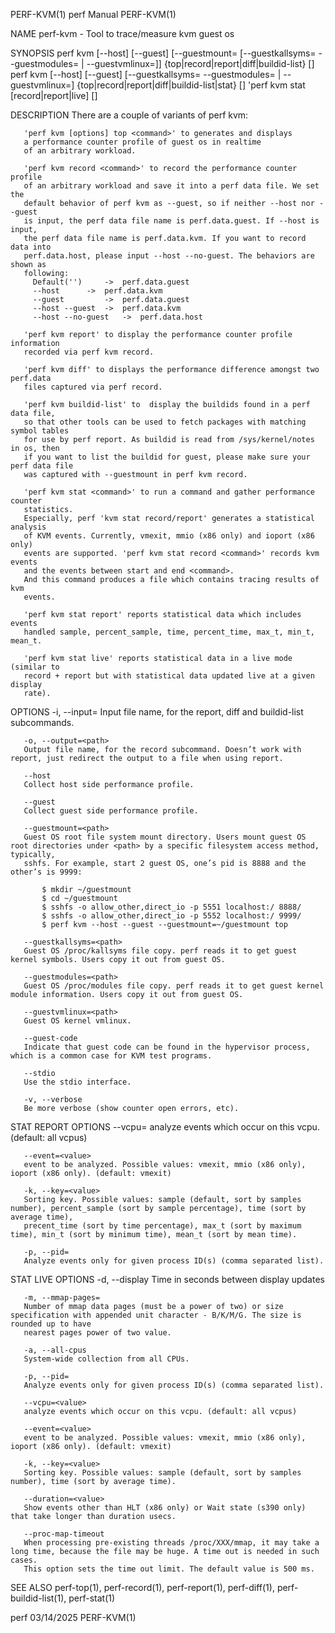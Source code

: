 PERF-KVM(1)								  perf Manual								   PERF-KVM(1)

NAME
       perf-kvm - Tool to trace/measure kvm guest os

SYNOPSIS
       perf kvm [--host] [--guest] [--guestmount=<path>
	       [--guestkallsyms=<path> --guestmodules=<path> | --guestvmlinux=<path>]]
	       {top|record|report|diff|buildid-list} [<options>]
       perf kvm [--host] [--guest] [--guestkallsyms=<path> --guestmodules=<path>
	       | --guestvmlinux=<path>] {top|record|report|diff|buildid-list|stat} [<options>]
       'perf kvm stat [record|report|live] [<options>]

DESCRIPTION
       There are a couple of variants of perf kvm:

	   'perf kvm [options] top <command>' to generates and displays
	   a performance counter profile of guest os in realtime
	   of an arbitrary workload.

	   'perf kvm record <command>' to record the performance counter profile
	   of an arbitrary workload and save it into a perf data file. We set the
	   default behavior of perf kvm as --guest, so if neither --host nor --guest
	   is input, the perf data file name is perf.data.guest. If --host is input,
	   the perf data file name is perf.data.kvm. If you want to record data into
	   perf.data.host, please input --host --no-guest. The behaviors are shown as
	   following:
	     Default('')	 ->  perf.data.guest
	     --host		 ->  perf.data.kvm
	     --guest		 ->  perf.data.guest
	     --host --guest	 ->  perf.data.kvm
	     --host --no-guest	 ->  perf.data.host

	   'perf kvm report' to display the performance counter profile information
	   recorded via perf kvm record.

	   'perf kvm diff' to displays the performance difference amongst two perf.data
	   files captured via perf record.

	   'perf kvm buildid-list' to  display the buildids found in a perf data file,
	   so that other tools can be used to fetch packages with matching symbol tables
	   for use by perf report. As buildid is read from /sys/kernel/notes in os, then
	   if you want to list the buildid for guest, please make sure your perf data file
	   was captured with --guestmount in perf kvm record.

	   'perf kvm stat <command>' to run a command and gather performance counter
	   statistics.
	   Especially, perf 'kvm stat record/report' generates a statistical analysis
	   of KVM events. Currently, vmexit, mmio (x86 only) and ioport (x86 only)
	   events are supported. 'perf kvm stat record <command>' records kvm events
	   and the events between start and end <command>.
	   And this command produces a file which contains tracing results of kvm
	   events.

	   'perf kvm stat report' reports statistical data which includes events
	   handled sample, percent_sample, time, percent_time, max_t, min_t, mean_t.

	   'perf kvm stat live' reports statistical data in a live mode (similar to
	   record + report but with statistical data updated live at a given display
	   rate).

OPTIONS
       -i, --input=<path>
	   Input file name, for the report, diff and buildid-list subcommands.

       -o, --output=<path>
	   Output file name, for the record subcommand. Doesn’t work with report, just redirect the output to a file when using report.

       --host
	   Collect host side performance profile.

       --guest
	   Collect guest side performance profile.

       --guestmount=<path>
	   Guest OS root file system mount directory. Users mount guest OS root directories under <path> by a specific filesystem access method, typically,
	   sshfs. For example, start 2 guest OS, one’s pid is 8888 and the other’s is 9999:

	       $ mkdir ~/guestmount
	       $ cd ~/guestmount
	       $ sshfs -o allow_other,direct_io -p 5551 localhost:/ 8888/
	       $ sshfs -o allow_other,direct_io -p 5552 localhost:/ 9999/
	       $ perf kvm --host --guest --guestmount=~/guestmount top

       --guestkallsyms=<path>
	   Guest OS /proc/kallsyms file copy. perf reads it to get guest kernel symbols. Users copy it out from guest OS.

       --guestmodules=<path>
	   Guest OS /proc/modules file copy. perf reads it to get guest kernel module information. Users copy it out from guest OS.

       --guestvmlinux=<path>
	   Guest OS kernel vmlinux.

       --guest-code
	   Indicate that guest code can be found in the hypervisor process, which is a common case for KVM test programs.

       --stdio
	   Use the stdio interface.

       -v, --verbose
	   Be more verbose (show counter open errors, etc).

STAT REPORT OPTIONS
       --vcpu=<value>
	   analyze events which occur on this vcpu. (default: all vcpus)

       --event=<value>
	   event to be analyzed. Possible values: vmexit, mmio (x86 only), ioport (x86 only). (default: vmexit)

       -k, --key=<value>
	   Sorting key. Possible values: sample (default, sort by samples number), percent_sample (sort by sample percentage), time (sort by average time),
	   precent_time (sort by time percentage), max_t (sort by maximum time), min_t (sort by minimum time), mean_t (sort by mean time).

       -p, --pid=
	   Analyze events only for given process ID(s) (comma separated list).

STAT LIVE OPTIONS
       -d, --display
	   Time in seconds between display updates

       -m, --mmap-pages=
	   Number of mmap data pages (must be a power of two) or size specification with appended unit character - B/K/M/G. The size is rounded up to have
	   nearest pages power of two value.

       -a, --all-cpus
	   System-wide collection from all CPUs.

       -p, --pid=
	   Analyze events only for given process ID(s) (comma separated list).

       --vcpu=<value>
	   analyze events which occur on this vcpu. (default: all vcpus)

       --event=<value>
	   event to be analyzed. Possible values: vmexit, mmio (x86 only), ioport (x86 only). (default: vmexit)

       -k, --key=<value>
	   Sorting key. Possible values: sample (default, sort by samples number), time (sort by average time).

       --duration=<value>
	   Show events other than HLT (x86 only) or Wait state (s390 only) that take longer than duration usecs.

       --proc-map-timeout
	   When processing pre-existing threads /proc/XXX/mmap, it may take a long time, because the file may be huge. A time out is needed in such cases.
	   This option sets the time out limit. The default value is 500 ms.

SEE ALSO
       perf-top(1), perf-record(1), perf-report(1), perf-diff(1), perf-buildid-list(1), perf-stat(1)

perf									  03/14/2025								   PERF-KVM(1)
